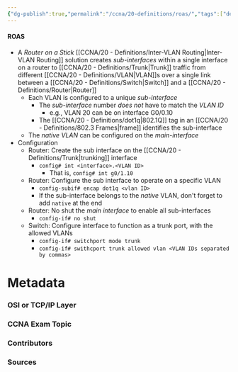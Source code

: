 ```yaml
---
{"dg-publish":true,"permalink":"/ccna/20-definitions/roas/","tags":["defs_ccna"]}
---
```


#### ROAS
- A *Router on a Stick* [[CCNA/20 - Definitions/Inter-VLAN Routing\|Inter-VLAN Routing]] solution creates *sub-interfaces* within a single interface on a router to [[CCNA/20 - Definitions/Trunk\|Trunk]] traffic from different [[CCNA/20 - Definitions/VLAN\|VLAN]]s over a single link between a [[CCNA/20 - Definitions/Switch\|Switch]] and a [[CCNA/20 - Definitions/Router\|Router]]
	- Each VLAN is configured to a unique *sub-interface*
		- The *sub-interface* number *does not* have to match the *VLAN ID*
			- e.g., VLAN 20 can be on interface G0/0.10
		- The [[CCNA/20 - Definitions/dot1q\|802.1Q]] tag in an [[CCNA/20 - Definitions/802.3 Frames\|frame]] identifies the sub-interface
	- The *native VLAN* can be configured on the *main-interface*
- Configuration
	- Router: Create the sub interface on the [[CCNA/20 - Definitions/Trunk\|trunking]] interface
		- `config# int <interface>.<VLAN ID>`
			- That is, `config# int g0/1.10`
	- Router: Configure the sub interface to operate on a specific VLAN
		- `config-subif# encap dot1q <vlan ID>`
		- If the sub-interface belongs to the *native* VLAN, don't forget to add `native` at the end
	- Router: No shut the *main interface* to enable all sub-interfaces
		- `config-if# no shut`
	- Switch: Configure interface to function as a trunk port, with the allowed VLANs
		- `config-if# switchport mode trunk`
		- `config-if# swithcport trunk allowed vlan <VLAN IDs separated by commas>`



# Metadata
### OSI or TCP/IP Layer

### CCNA Exam Topic

### Contributors

### Sources
